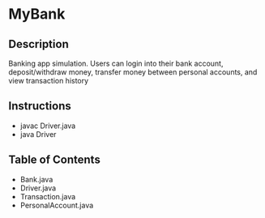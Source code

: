 # MyBank

## Description
Banking app simulation. Users can login into their bank account, deposit/withdraw money, transfer money between personal accounts, and view transaction history

## Instructions
- javac Driver.java
- java Driver
## Table of Contents
- Bank.java
- Driver.java
- Transaction.java
- PersonalAccount.java

